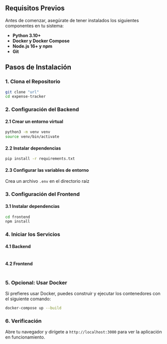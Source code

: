 ## Requisitos Previos

Antes de comenzar, asegúrate de tener instalados los siguientes componentes en tu sistema:

- **Python 3.10+**
- **Docker y Docker Compose**
- **Node.js 16+ y npm**
- **Git**

## Pasos de Instalación

### 1. Clona el Repositorio

```bash
git clone "url"
cd expense-tracker
```

### 2. Configuración del Backend

#### 2.1 Crear un entorno virtual

```bash
python3 -m venv venv
source venv/bin/activate
```

#### 2.2 Instalar dependencias

```bash
pip install -r requirements.txt
```

#### 2.3 Configurar las variables de entorno

Crea un archivo `.env` en el directorio raíz 

### 3. Configuración del Frontend

#### 3.1 Instalar dependencias

```bash
cd frontend
npm install
```

### 4. Iniciar los Servicios

#### 4.1 Backend

```bash

```

#### 4.2 Frontend

```bash

```

### 5. Opcional: Usar Docker

Si prefieres usar Docker, puedes construir y ejecutar los contenedores con el siguiente comando:

```bash
docker-compose up --build
```

### 6. Verificación

Abre tu navegador y dirígete a `http://localhost:3000` para ver la aplicación en funcionamiento.

